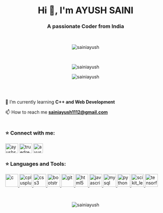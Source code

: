<h1 align="center">Hi 👋, I'm AYUSH SAINI</h1>
<h3 align="center">A passionate Coder from India</h3>
<br>

<p align="center"> <img src="https://komarev.com/ghpvc/?username=sainiayusha&label=Profile%20views&color=0e75b6&style=flat" alt="sainiayush" /> </p>
<br>

<p align="center"> <img align="center" src="https://github-readme-stats.vercel.app/api?username=sainiayush" alt="sainiayush" /></p>
<p align="center"> <img align="center" src="https://github-readme-stats.vercel.app/api/top-langs/?username=sainiayush&layout=compact&langs_count=20" alt="sainiayush" />
</p>
<br>
<br>

🌱 I’m currently learning **C++ and Web Development**

📫  How to reach me **sainiayush1112@gmail.com**
<br>
<br>

<h3 align="left">⭐ Connect with me:</h3>
<p align="left"> 
<a href="https://www.linkedin.com/in/ayushsaini1005/" target="blank"><img align="center" src="https://cdn.jsdelivr.net/npm/simple-icons@3.0.1/icons/linkedin.svg" alt="ayushsaini1005" height="30" width="40" /></a>
<a href="https://auth.geeksforgeeks.org/user/truedreamer18/practice/" target="blank"><img align="center" src="https://cdn.jsdelivr.net/npm/simple-icons@3.0.1/icons/geeksforgeeks.svg" alt="truedreamer18/practice/" height="30" width="40" /></a>
 <a href="https://leetcode.com/varahamihira/" target="_blank"><img align="center" src="https://upload.wikimedia.org/wikipedia/commons/1/19/LeetCode_logo_black.png" alt="ayushsaini" height="30" width="30"/></a>
</p>

<h3 align="left">⭐ Languages and Tools:</h3>
<p align="left"> <a href="https://www.cprogramming.com/" target="_blank"> <img src="https://amanguptaofficial.netlify.app/images/c.png" alt="c" width="40" height="40"/> </a> <a href="https://www.w3schools.com/cpp/" target="_blank"> <img src="https://amanguptaofficial.netlify.app/images/c++1.png" alt="cplusplus" width="40" height="40"/> </a> <a href="https://www.w3schools.com/css/" target="_blank"> <img src="https://amanguptaofficial.netlify.app/images/css.png" alt="css3" width="40" height="40"/> </a>  <a href="https://getbootstrap.com/docs/5.0/getting-started/introduction/"><img src="https://upload.wikimedia.org/wikipedia/commons/thumb/b/b2/Bootstrap_logo.svg/1200px-Bootstrap_logo.svg.png" alt="bootstrap" width="40" height="40"/></a><a href="https://git-scm.com/" target="_blank"> <img src="https://www.vectorlogo.zone/logos/git-scm/git-scm-icon.svg" alt="git" width="40" height="40"/> </a> <a href="https://www.w3.org/html/" target="_blank"> <img src="https://amanguptaofficial.netlify.app/images/html.png" alt="html5" width="40" height="40"/> </a> <a href="https://developer.mozilla.org/en-US/docs/Web/JavaScript" target="_blank"> <img src="https://amanguptaofficial.netlify.app/images/js.png" alt="javascript" width="40" height="40"/> </a> <a href="https://www.mysql.com/" target="_blank"> <img src="https://amanguptaofficial.netlify.app/images/sql.png" alt="mysql" width="40" height="40"/> </a> <a href="https://www.python.org" target="_blank"> <img src="https://upload.wikimedia.org/wikipedia/commons/c/c3/Python-logo-notext.svg" alt="python" width="40" height="40"/> </a> <a href="https://scikit-learn.org/" target="_blank"> <img src="https://upload.wikimedia.org/wikipedia/commons/0/05/Scikit_learn_logo_small.svg" alt="scikit_learn" width="40" height="40"/> </a> <a href="https://www.tensorflow.org" target="_blank"> <img src="https://www.vectorlogo.zone/logos/tensorflow/tensorflow-icon.svg" alt="tensorflow" width="40" height="40"/> </a></p>

<br>
 
<p align="center"><img align="center" src="https://github-readme-streak-stats.herokuapp.com/?user=sainiayush&" alt="sainiayush" /></p>
 
 
